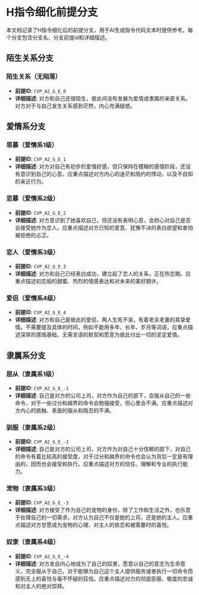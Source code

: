 # H指令细化前提分支

本文档记录了H指令细化后的前提分支，用于AI生成指令代码文本时提供参考。每个分支包含分支名、分支前提id和详细描述。

## 陌生关系分支

### 陌生关系（无陷落）
- **前提ID**: `CVP_A2_G_E_0`
- **详细描述**: 对方和自己还很陌生，彼此间没有发展为爱情或隶属的亲密关系。对方对于与自己发生关系感到茫然，内心充满疑惑。

## 爱情系分支

### 思慕（爱情系1级）
- **前提ID**: `CVP_A2_G_E_1`
- **详细描述**: 对方对自己有初步的爱情好感，但只保持在模糊的感情阶段，还没有意识到自己的心意。应重点描述对方内心的迷茫和隐约的悸动，以及不自知的亲近行为。

### 恋慕（爱情系2级）
- **前提ID**: `CVP_A2_G_E_2`
- **详细描述**: 对方意识到了她喜欢自己，但还没有表明心意，会担心对自己是否会接受她作为恋人。应重点描述对方已知的爱意、犹豫不决的表白欲望和害怕被拒绝的忐忑。

### 恋人（爱情系3级）
- **前提ID**: `CVP_A2_G_E_3`
- **详细描述**: 对方和自己已经表白成功，建立起了恋人的关系，正在热恋期。应重点描述初恋般的甜蜜、热烈的情感表达和对未来的美好期许。

### 爱侣（爱情系4级）
- **前提ID**: `CVP_A2_G_E_4`
- **详细描述**: 对方和自己是彼此的爱侣，两人生死不渝，有着老夫老妻的真挚爱情。不需要提及具体的时间，例如不能用多年、长年、岁月等词语，应重点描述深厚的感情基础、无需言语的默契和愿意为彼此付出一切的坚定爱情。

## 隶属系分支

### 屈从（隶属系1级）
- **前提ID**: `CVP_A2_G_E_-1`
- **详细描述**: 自己是对方的公司上司，对方作为自己的部下，会服从自己的一些命令，对于一些过分和越界的命令会勉强接受，但心里会不满。应重点描述对方内心的抵触、表面的服从和隐忍的不满。

### 驯服（隶属系2级）
- **前提ID**: `CVP_A2_G_E_-2`
- **详细描述**: 自己是对方的公司上司，对方作为对自己十分信赖的部下，对自己的命令有着比较高的接受度，对于过分和越界的命令也会认为背后一定是有理由的，因而也会接受和执行。应重点描述对方的信任、理解和专业的执行能力。

### 宠物（隶属系3级）
- **前提ID**: `CVP_A2_G_E_-3`
- **详细描述**: 对方接受了作为自己的宠物的身份，除了工作和生活之外，也乐意于处理自己的一切需求，对方认为自己不仅是她的上司，还是她的主人。应重点描述对方甘愿成为宠物的心理、对主人的依恋和被需要时的喜悦。

### 奴隶（隶属系4级）
- **前提ID**: `CVP_A2_G_E_-4`
- **详细描述**: 对方发自内心地成为了自己的奴隶，愿意以自己的意志为生命意义，完全服从于自己，对于能够为自己这个主人提供服务或者执行一切命令而感到无上的喜悦与毫不怀疑的狂信。应重点描述对方的彻底臣服、极度的忠诚和对主人的绝对崇拜。
